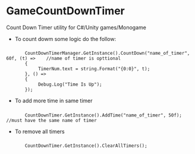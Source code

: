 # GameCountDownTimer
Count Down Timer utility for C#/Unity games/Monogame


- To count dowm some logic do the follow: 
#####
           CountDownTimerManager.GetInstance().CountDown("name_of_timer", 60f, (t) =>    //name of timer is opttional
           {
                TimerNum.text = string.Format("{0:0}", t);
           }, () =>
           {
                Debug.Log("Time Is Up");
           });
        
- To add more time in same timer
#####
           CountDownTimer.GetInstance().AddTime("name_of_timer", 50f);             //must have the same name of timer
            
- To remove all timers
#####
           CountDownTimer.GetInstance().ClearAllTimers();
           
